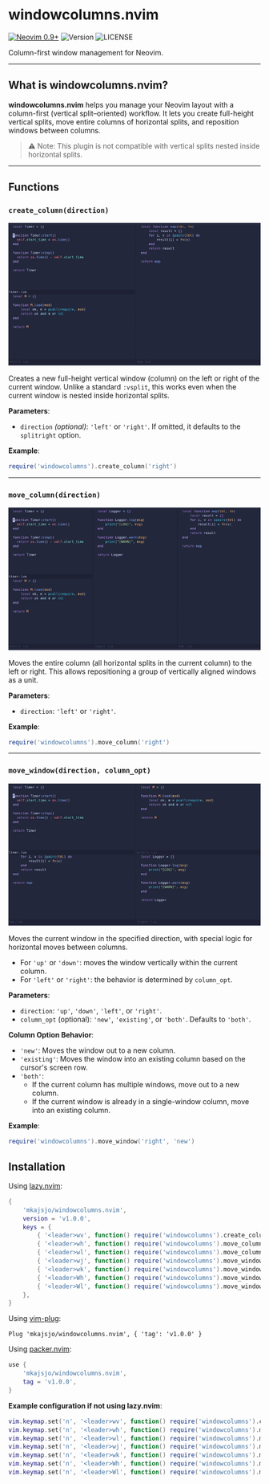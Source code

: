 # windowcolumns.nvim

[![Neovim 0.9+](https://img.shields.io/badge/Neovim-0.9+-blue?logo=neovim)](https://neovim.io)
![Version](https://img.shields.io/github/v/release/mkajsjo/windowcolumns.nvim)
![LICENSE](https://img.shields.io/github/license/mkajsjo/windowcolumns.nvim)

Column-first window management for Neovim.

---

## What is windowcolumns.nvim?

**windowcolumns.nvim** helps you manage your Neovim layout with a column-first (vertical split–oriented) workflow.
It lets you create full-height vertical splits, move entire columns of horizontal splits, and reposition windows between columns.

> ⚠️ Note: This plugin is not compatible with vertical splits nested inside horizontal splits.

---

## Functions

### `create_column(direction)`

![Demo of create_column](media/create_column.gif)

Creates a new full-height vertical window (column) on the left or right of the current window.
Unlike a standard `:vsplit`, this works even when the current window is nested inside horizontal splits.

**Parameters**:
- `direction` *(optional)*: `'left'` or `'right'`.
  If omitted, it defaults to the `splitright` option.

**Example**:
```lua
require('windowcolumns').create_column('right')
```

---

### `move_column(direction)`

![Demo of move_column](media/move_column.gif)

Moves the entire column (all horizontal splits in the current column) to the left or right.
This allows repositioning a group of vertically aligned windows as a unit.

**Parameters**:
- `direction`: `'left'` or `'right'`.

**Example**:
```lua
require('windowcolumns').move_column('right')
```

---

### `move_window(direction, column_opt)`

![Demo of move_window](media/move_window.gif)

Moves the current window in the specified direction, with special logic for horizontal moves between columns.

- For `'up'` or `'down'`: moves the window vertically within the current column.
- For `'left'` or `'right'`: the behavior is determined by `column_opt`.

**Parameters**:
- `direction`: `'up'`, `'down'`, `'left'`, or `'right'`.
- `column_opt` (optional): `'new'`, `'existing'`, or `'both'`. Defaults to `'both'`.

**Column Option Behavior**:

- `'new'`: Moves the window out to a new column.
- `'existing'`: Moves the window into an existing column based on the cursor's screen row.
- `'both'`:
    - If the current column has multiple windows, move out to a new column.
    - If the current window is already in a single-window column, move into an existing column.

**Example**:
```lua
require('windowcolumns').move_window('right', 'new')
```

## Installation

Using [lazy.nvim](https://github.com/folke/lazy.nvim):
```lua
{
    'mkajsjo/windowcolumns.nvim',
    version = 'v1.0.0',
    keys = {
        { '<leader>wv', function() require('windowcolumns').create_column() end },
        { '<leader>wh', function() require('windowcolumns').move_column('left') end },
        { '<leader>wl', function() require('windowcolumns').move_column('right') end },
        { '<leader>wj', function() require('windowcolumns').move_window('down') end },
        { '<leader>wk', function() require('windowcolumns').move_window('up') end },
        { '<leader>Wh', function() require('windowcolumns').move_window('left') end },
        { '<leader>Wl', function() require('windowcolumns').move_window('right') end },
    },
}
```

Using [vim-plug](https://github.com/junegunn/vim-plug):
```viml
Plug 'mkajsjo/windowcolumns.nvim', { 'tag': 'v1.0.0' }
```

Using [packer.nvim](https://github.com/wbthomason/packer.nvim):
```lua
use {
    'mkajsjo/windowcolumns.nvim',
    tag = 'v1.0.0',
}
```

**Example configuration if not using lazy.nvim**:
```lua
vim.keymap.set('n', '<leader>wv', function() require('windowcolumns').create_column() end)
vim.keymap.set('n', '<leader>wh', function() require('windowcolumns').move_column('left') end)
vim.keymap.set('n', '<leader>wl', function() require('windowcolumns').move_column('right') end)
vim.keymap.set('n', '<leader>wj', function() require('windowcolumns').move_window('down') end)
vim.keymap.set('n', '<leader>wk', function() require('windowcolumns').move_window('up') end)
vim.keymap.set('n', '<leader>Wh', function() require('windowcolumns').move_window('left') end)
vim.keymap.set('n', '<leader>Wl', function() require('windowcolumns').move_window('right') end)
```

